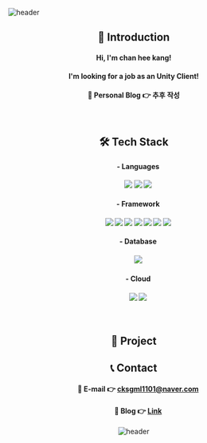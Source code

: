 ![header](https://capsule-render.vercel.app/api?type=waving&color=3481FE&height=250&width=400&section=header&text=Welcome%20to%20kcheee%20Github%20&fontSize=50&fontColor=FFFFFF)

<div align="center">
 
## 👋 Introduction

#### Hi, I'm chan hee kang!
#### I'm looking for a job as an Unity Client!

#### 🔹 Personal Blog 👉 추후 작성   
<br>

## 🛠 Tech Stack
#### &emsp; - Languages

#### &emsp; <img src="https://img.shields.io/badge/python-3776AB?style=for-the-badge&logo=python&logoColor=white"> <img src="https://img.shields.io/badge/R-FC4C02?style=for-the-badge&logo=R&logoColor=white"> <img src="https://img.shields.io/badge/sql-003B57?style=for-the-badge&logo=sql&logoColor=white">


#### &emsp; - Framework
#### &emsp; <img src="https://img.shields.io/badge/tensorflow-FF6F00?style=for-the-badge&logo=tensorflow&logoColor=white"> <img src="https://img.shields.io/badge/pytorch-EE4C2C?style=for-the-badge&logo=pytorch&logoColor=white"> <img src="https://img.shields.io/badge/langchain-EC1C24?style=for-the-badge&logo=langchain&logoColor=white"> <img src="https://img.shields.io/badge/opencv-5C3EE8?style=for-the-badge&logo=opencv&logoColor=white"> <img src="https://img.shields.io/badge/flask-000000?style=for-the-badge&logo=flask&logoColor=white"> <img src="https://img.shields.io/badge/fastAPI-009688?style=for-the-badge&logo=fastAPI&logoColor=white"> <img src="https://img.shields.io/badge/spring boot-6DB33F?style=for-the-badge&logo=spring boot&logoColor=white">
#### &emsp; - Database
#### &emsp; <img src="https://img.shields.io/badge/mysql-4479A1?style=for-the-badge&logo=mysql&logoColor=white"> 
#### &emsp; - Cloud
#### &emsp; <img src="https://img.shields.io/badge/Amazon EC2-FF9900?style=for-the-badge&logo=Amazon EC2&logoColor=white"> <img src="https://img.shields.io/badge/Amazon RDS-527FFF?style=for-the-badge&logo=Amazon RDS&logoColor=white"> 
<br>

## 📃 Project


## 📞 Contact
#### &emsp; 🔹 E-mail 👉 cksgml1101@naver.com 
#### &emsp; 🔹 Blog 👉 [Link](https://kcheee.github.io) 

![header](https://capsule-render.vercel.app/api?type=waving&color=3481FE&height=250&width=400&section=footer&text=Thank%20you%20&fontSize=50&fontColor=FFFFFF)
